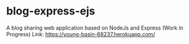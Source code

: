 # blog-express-ejs
A blog sharing web application based on NodeJs and Express (Work in Progress)
Link: https://young-basin-68237.herokuapp.com/
